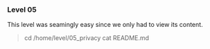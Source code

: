 ### Level 05

This level was seamingly easy since we only had to view its content.
> cd /home/level/05_privacy
> cat README.md
